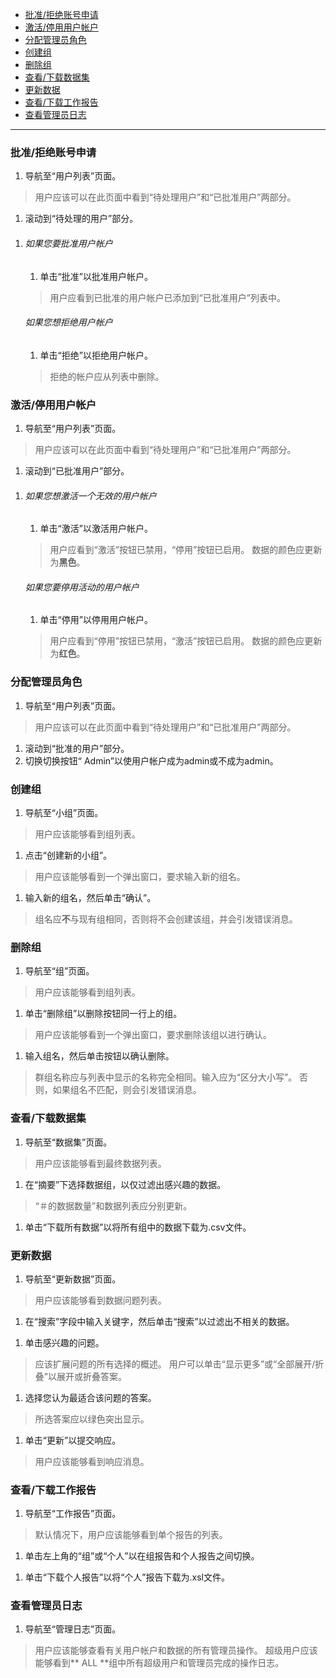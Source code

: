 - [批准/拒绝账号申请](#user_pending)  
- [激活/停用用户帐户](#user_approved)  
- [分配管理员角色](#user_admin)  
- [创建组](#group_create)  
- [删除组](#group_delete)  
- [查看/下载数据集](#dataset) 
- [更新数据](#update_data) 
- [查看/下载工作报告](#report)  
- [查看管理员日志](#log)  

<hr/>

### 批准/拒绝账号申请 <a name="user_pending"></a>  
1. 导航至“用户列表”页面。  
>  用户应该可以在此页面中看到“待处理用户”和“已批准用户”两部分。
1. 滚动到“待处理的用户”部分。
>
1.  
    ###### 如果您要批准用户帐户 ######
    1. 单击“批准”以批准用户帐户。
    >用户应看到已批准的用户帐户已添加到“已批准用户”列表中。

    ###### 如果您想拒绝用户帐户 ######
    1. 单击“拒绝”以拒绝用户帐户。
    >拒绝的帐户应从列表中删除。  

### 激活/停用用户帐户 <a name="user_approved"></a>
1. 导航至“用户列表”页面。
>用户应该可以在此页面中看到“待处理用户”和“已批准用户”两部分。 
1. 滚动到“已批准用户”部分。
>
1. 
    ###### 如果您想激活一个无效的用户帐户 ######
    1. 单击“激活”以激活用户帐户。
    >用户应看到“激活”按钮已禁用，“停用”按钮已启用。
    >数据的颜色应更新为**黑色**。

    ###### 如果您要停用活动的用户帐户 ######
    1. 单击“停用”以停用用户帐户。
    >用户应看到“停用”按钮已禁用，“激活”按钮已启用。
    >数据的颜色应更新为**红色**。

### 分配管理员角色 <a name="user_admin"></a>
1. 导航至“用户列表”页面。
>用户应该可以在此页面中看到“待处理用户”和“已批准用户”两部分。
1. 滚动到“批准的用户”部分。
1. 切换切换按钮“ Admin”以使用户帐户成为admin或不成为admin。

### 创建组 <a name="group_create"></a>
1. 导航至“小组”页面。
>用户应该能够看到组列表。
1. 点击“创建新的小组”。
>用户应该能够看到一个弹出窗口，要求输入新的组名。
1. 输入新的组名，然后单击“确认”。
>组名应**不**与现有组相同，否则将不会创建该组，并会引发错误消息。

### 删除组 <a name="group_delete"></a>
1. 导航至“组”页面。
>用户应该能够看到组列表。
1. 单击“删除组”以删除按钮同一行上的组。
>用户应该能够看到一个弹出窗口，要求删除该组以进行确认。
1. 输入组名，然后单击按钮以确认删除。
>群组名称应与列表中显示的名称完全相同。输入应为“区分大小写”。
>否则，如果组名不匹配，则会引发错误消息。

### 查看/下载数据集 <a name="dataset"></a>
1. 导航至“数据集”页面。
>用户应该能够看到最终数据列表。
1. 在“摘要”下选择数据组，以仅过滤出感兴趣的数据。
>“＃的数据数量”和数据列表应分别更新。
1. 单击“下载所有数据”以将所有组中的数据下载为.csv文件。

### 更新数据 <a name="update_data"></a>
1. 导航至“更新数据”页面。
>用户应该能够看到数据问题列表。
1. 在“搜索”字段中输入关键字，然后单击“搜索”以过滤出不相关的数据。
>
1. 单击感兴趣的问题。
>应该扩展问题的所有选择的概述。
>用户可以单击“显示更多”或“全部展开/折叠”以展开或折叠答案。
1. 选择您认为最适合该问题的答案。
>所选答案应以绿色突出显示。
1. 单击“更新”以提交响应。
>用户应该能够看到响应消息。

### 查看/下载工作报告 <a name="report"></a>
1. 导航至“工作报告”页面。
>默认情况下，用户应该能够看到单个报告的列表。
1. 单击左上角的“组”或“个人”以在组报告和个人报告之间切换。
>
1. 单击“下载个人报告”以将“个人”报告下载为.xsl文件。
>

### 查看管理员日志 <a name="log"></a>
1. 导航至“管理日志”页面。
>用户应该能够查看有关用户帐户和数据的所有管理员操作。
>超级用户应该能够看到** ALL **组中所有超级用户和管理员完成的操作日志。